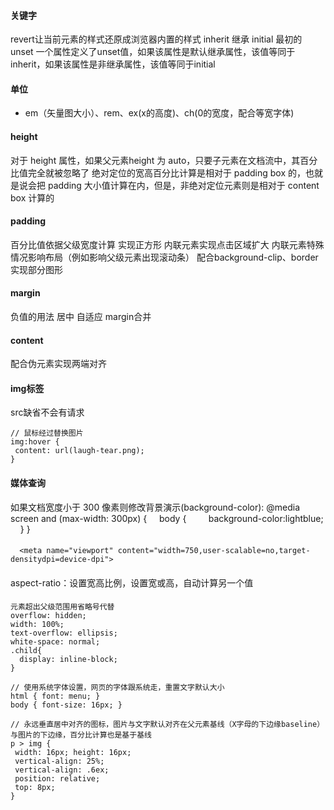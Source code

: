 #### 关键字 
revert让当前元素的样式还原成浏览器内置的样式
inherit 继承
initial 最初的
unset 一个属性定义了unset值，如果该属性是默认继承属性，该值等同于inherit，如果该属性是非继承属性，该值等同于initial

#### 单位
* em（矢量图大小）、rem、ex(x的高度)、ch(0的宽度，配合等宽字体)

#### height
对于 height 属性，如果父元素height 为 auto，只要子元素在文档流中，其百分比值完全就被忽略了
绝对定位的宽高百分比计算是相对于 padding box 的，也就是说会把 padding 大小值计算在内，但是，非绝对定位元素则是相对于 content box 计算的

#### padding
百分比值依据父级宽度计算
实现正方形
内联元素实现点击区域扩大
内联元素特殊情况影响布局（例如影响父级元素出现滚动条）
配合background-clip、border实现部分图形

#### margin
负值的用法
居中
自适应
margin合并

#### content
配合伪元素实现两端对齐

#### img标签
src缺省不会有请求
```
// 鼠标经过替换图片
img:hover {
 content: url(laugh-tear.png);
} 

```

#### 媒体查询
如果文档宽度小于 300 像素则修改背景演示(background-color):
@media screen and (max-width: 300px) {
    body {
        background-color:lightblue;
    }
}

#### 
```
  <meta name="viewport" content="width=750,user-scalable=no,target-densitydpi=device-dpi">
```

####
aspect-ratio：设置宽高比例，设置宽或高，自动计算另一个值

####
```
元素超出父级范围用省略号代替
overflow: hidden;
width: 100%;
text-overflow: ellipsis;
white-space: normal;
.child{
  display: inline-block;
}

// 使用系统字体设置，网页的字体跟系统走，重置文字默认大小
html { font: menu; } 
body { font-size: 16px; }

// 永远垂直居中对齐的图标，图片与文字默认对齐在父元素基线（X字母的下边缘baseline）与图片的下边缘，百分比计算也是基于基线
p > img {
 width: 16px; height: 16px;
 vertical-align: 25%;
 vertical-align: .6ex;
 position: relative;
 top: 8px;
} 
```
